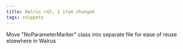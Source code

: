 ```yaml
---
title: Walrus r42, 1 item changed
tags: snippets
---
```


Move "NoParameterMarker" class into separate file for ease of reuse elsewhere in Walrus

